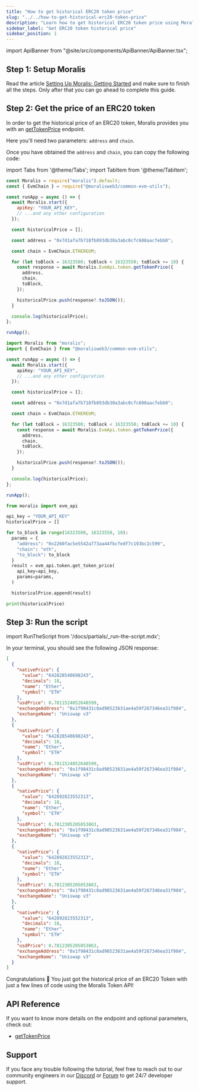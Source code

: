 ```yaml
---
title: "How to get historical ERC20 token price"
slug: "../../how-to-get-historical-erc20-token-price"
description: "Learn how to get historical ERC20 token price using Moralis Token API."
sidebar_label: "Get ERC20 token historical price"
sidebar_position: 1
---
```


import ApiBanner from "@site/src/components/ApiBanner/ApiBanner.tsx";



## Step 1: Setup Moralis

Read the article [Setting Up Moralis: Getting Started](/web3-data-api/evm/get-your-api-key) and make sure to finish all the steps. Only after that you can go ahead to complete this guide.

## Step 2: Get the price of an ERC20 token

In order to get the historical price of an ERC20 token, Moralis provides you with an [getTokenPrice](/web3-data-api/evm/reference/get-token-price) endpoint.

Here you'll need two parameters: `address` and `chain`.

Once you have obtained the `address` and `chain`, you can copy the following code:

import Tabs from '@theme/Tabs';
import TabItem from '@theme/TabItem';

<Tabs groupId="programming-language">
  <TabItem value="javascript" label="index.js (JavaScript)" default>

```javascript index.js
const Moralis = require("moralis").default;
const { EvmChain } = require("@moralisweb3/common-evm-utils");

const runApp = async () => {
  await Moralis.start({
    apiKey: "YOUR_API_KEY",
    // ...and any other configuration
  });

  const historicalPrice = [];

  const address = "0x7d1afa7b718fb893db30a3abc0cfc608aacfebb0";

  const chain = EvmChain.ETHEREUM;

  for (let toBlock = 16323500; toBlock < 16323550; toBlock += 10) {
    const response = await Moralis.EvmApi.token.getTokenPrice({
      address,
      chain,
      toBlock,
    });

    historicalPrice.push(response?.toJSON());
  }

  console.log(historicalPrice);
};

runApp();
```

</TabItem>
<TabItem value="typescript" label="index.ts (TypeScript)">

```typescript index.ts
import Moralis from "moralis";
import { EvmChain } from "@moralisweb3/common-evm-utils";

const runApp = async () => {
  await Moralis.start({
    apiKey: "YOUR_API_KEY",
    // ...and any other configuration
  });

  const historicalPrice = [];

  const address = "0x7d1afa7b718fb893db30a3abc0cfc608aacfebb0";

  const chain = EvmChain.ETHEREUM;

  for (let toBlock = 16323500; toBlock < 16323550; toBlock += 10) {
    const response = await Moralis.EvmApi.token.getTokenPrice({
      address,
      chain,
      toBlock,
    });

    historicalPrice.push(response?.toJSON());
  }

  console.log(historicalPrice);
};

runApp();
```

</TabItem>
<TabItem value="python" label="index.py (Python)">

```python index.py
from moralis import evm_api

api_key = "YOUR_API_KEY"
historicalPrice = []

for to_block in range(16323500, 16323550, 10):
  params = {
    "address": "0x2260fac5e5542a773aa44fbcfedf7c193bc2c599",
    "chain": "eth",
    "to_block": to_block
  }
  result = evm_api.token.get_token_price(
    api_key=api_key,
    params=params,
  )

  historicalPrice.append(result)

print(historicalPrice)
```

</TabItem>
</Tabs>

## Step 3: Run the script

import RunTheScript from '/docs/partials/\_run-the-script.mdx';

<RunTheScript />

In your terminal, you should see the following JSON response:

```json
[
  {
    "nativePrice": {
      "value": "642828540698243",
      "decimals": 18,
      "name": "Ether",
      "symbol": "ETH"
    },
    "usdPrice": 0.7811524052648599,
    "exchangeAddress": "0x1f98431c8ad98523631ae4a59f267346ea31f984",
    "exchangeName": "Uniswap v3"
  },
  {
    "nativePrice": {
      "value": "642828540698243",
      "decimals": 18,
      "name": "Ether",
      "symbol": "ETH"
    },
    "usdPrice": 0.7811524052648599,
    "exchangeAddress": "0x1f98431c8ad98523631ae4a59f267346ea31f984",
    "exchangeName": "Uniswap v3"
  },
  {
    "nativePrice": {
      "value": "642892823552313",
      "decimals": 18,
      "name": "Ether",
      "symbol": "ETH"
    },
    "usdPrice": 0.7812305205053863,
    "exchangeAddress": "0x1f98431c8ad98523631ae4a59f267346ea31f984",
    "exchangeName": "Uniswap v3"
  },
  {
    "nativePrice": {
      "value": "642892823552313",
      "decimals": 18,
      "name": "Ether",
      "symbol": "ETH"
    },
    "usdPrice": 0.7812305205053863,
    "exchangeAddress": "0x1f98431c8ad98523631ae4a59f267346ea31f984",
    "exchangeName": "Uniswap v3"
  },
  {
    "nativePrice": {
      "value": "642892823552313",
      "decimals": 18,
      "name": "Ether",
      "symbol": "ETH"
    },
    "usdPrice": 0.7812305205053863,
    "exchangeAddress": "0x1f98431c8ad98523631ae4a59f267346ea31f984",
    "exchangeName": "Uniswap v3"
  }
]
```

Congratulations 🥳 You just got the historical price of an ERC20 Token with just a few lines of code using the Moralis Token API!

## API Reference

If you want to know more details on the endpoint and optional parameters, check out:

- [getTokenPrice](/web3-data-api/evm/reference/get-token-price)

## Support

If you face any trouble following the tutorial, feel free to reach out to our community engineers in our [Discord](https://moralis.io/discord) or [Forum](https://forum.moralis.io) to get 24/7 developer support.
